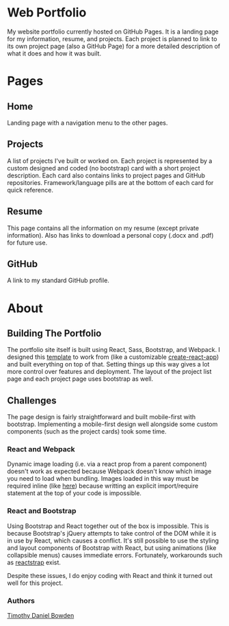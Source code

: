 # Web Portfolio

My website portfolio currently hosted on GitHub Pages. It is a landing page for my information, resume, and projects. Each project is planned to link to its own project page (also a GitHub Page) for a more detailed description of what it does and how it was built.

# Pages

## Home

Landing page with a navigation menu to the other pages.

## Projects

A list of projects I've built or worked on. Each project is represented by a custom designed and coded (no bootstrap) card with a short project description. Each card also contains links to project pages and GitHub repositories. Framework/language pills are at the bottom of each card for quick reference.

## Resume

This page contains all the information on my resume (except private information). Also has links to download a personal copy (.docx and .pdf) for future use.

## GitHub

A link to my standard GitHub profile.

# About

## Building The Portfolio

The portfolio site itself is built using React, Sass, Bootstrap, and Webpack. I designed this [template](https://github.com/dbowden713/webpack-react-template) to work from (like a customizable [create-react-app](https://github.com/facebook/create-react-app)) and built everything on top of that. Setting things up this way gives a lot more control over features and deployment. The layout of the project list page and each project page uses bootstrap as well.

## Challenges

The page design is fairly straightforward and built mobile-first with bootstrap. Implementing a mobile-first design well alongside some custom components (such as the project cards) took some time.

### React and Webpack

Dynamic image loading (i.e. via a react prop from a parent component) doesn't work as expected because Webpack doesn't know which image you need to load when bundling. Images loaded in this way must be required inline (like [here](https://github.com/dbowden713/web-portfolio/blob/master/src/components/project.component.js#L52)) because writting an explicit import/require statement at the top of your code is impossible.

### React and Bootstrap

Using Bootstrap and React together out of the box is impossible. This is because Bootstrap's jQuery attempts to take control of the DOM while it is in use by React, which causes a conflict. It's still possible to use the styling and layout components of Bootstrap with React, but using animations (like collapsible menus) causes immediate errors. Fortunately, workarounds such as [reactstrap](https://reactstrap.github.io/) exist.

Despite these issues, I do enjoy coding with React and think it turned out well for this project.

### Authors

[Timothy Daniel Bowden](https://github.com/dbowden713)
